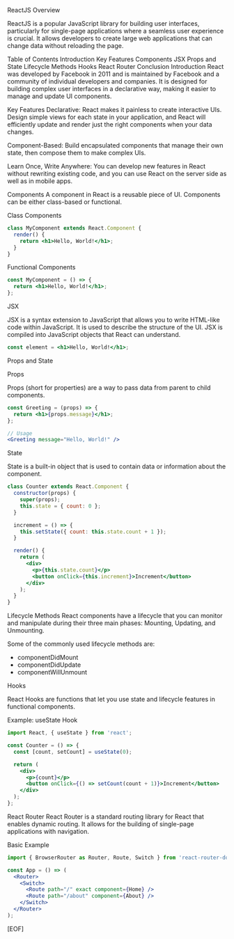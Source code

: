 ReactJS Overview

ReactJS is a popular JavaScript library for building user interfaces, particularly for single-page applications where a seamless user experience is crucial. It allows developers to create large web applications that can change data without reloading the page.

Table of Contents
Introduction
Key Features
Components
JSX
Props and State
Lifecycle Methods
Hooks
React Router
Conclusion
Introduction
React was developed by Facebook in 2011 and is maintained by Facebook and a community of individual developers and companies. It is designed for building complex user interfaces in a declarative way, making it easier to manage and update UI components.

Key Features
Declarative: React makes it painless to create interactive UIs. Design simple views for each state in your application, and React will efficiently update and render just the right components when your data changes.

Component-Based: Build encapsulated components that manage their own state, then compose them to make complex UIs.

Learn Once, Write Anywhere: You can develop new features in React without rewriting existing code, and you can use React on the server side as well as in mobile apps.

Components
A component in React is a reusable piece of UI. Components can be either class-based or functional.

Class Components

```jsx
class MyComponent extends React.Component {
  render() {
    return <h1>Hello, World!</h1>;
  }
}
```

Functional Components

```jsx
const MyComponent = () => {
  return <h1>Hello, World!</h1>;
};
```

JSX

JSX is a syntax extension to JavaScript that allows you to write HTML-like code within JavaScript. It is used to describe the structure of the UI. JSX is compiled into JavaScript objects that React can understand.

```jsx
const element = <h1>Hello, World!</h1>;
```

Props and State

Props

Props (short for properties) are a way to pass data from parent to child components.

```jsx
const Greeting = (props) => {
  return <h1>{props.message}</h1>;
};

// Usage
<Greeting message="Hello, World!" />
```

State

State is a built-in object that is used to contain data or information about the component.

```jsx
class Counter extends React.Component {
  constructor(props) {
    super(props);
    this.state = { count: 0 };
  }

  increment = () => {
    this.setState({ count: this.state.count + 1 });
  }

  render() {
    return (
      <div>
        <p>{this.state.count}</p>
        <button onClick={this.increment}>Increment</button>
      </div>
    );
  }
}
```

Lifecycle Methods
React components have a lifecycle that you can monitor and manipulate during their three main phases: Mounting, Updating, and Unmounting.

Some of the commonly used lifecycle methods are:

- componentDidMount
- componentDidUpdate
- componentWillUnmount

Hooks

React Hooks are functions that let you use state and lifecycle features in functional components.

Example: useState Hook

```jsx
import React, { useState } from 'react';

const Counter = () => {
  const [count, setCount] = useState(0);

  return (
    <div>
      <p>{count}</p>
      <button onClick={() => setCount(count + 1)}>Increment</button>
    </div>
  );
};
```

React Router
React Router is a standard routing library for React that enables dynamic routing. It allows for the building of single-page applications with navigation.

Basic Example

```jsx
import { BrowserRouter as Router, Route, Switch } from 'react-router-dom';

const App = () => (
  <Router>
    <Switch>
      <Route path="/" exact component={Home} />
      <Route path="/about" component={About} />
    </Switch>
  </Router>
);
```

[EOF]
